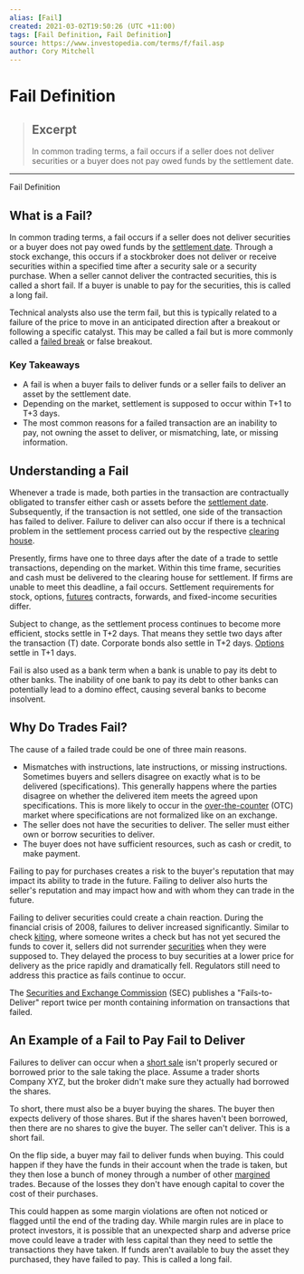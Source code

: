 ```yaml
---
alias: [Fail]
created: 2021-03-02T19:50:26 (UTC +11:00)
tags: [Fail Definition, Fail Definition]
source: https://www.investopedia.com/terms/f/fail.asp
author: Cory Mitchell
---
```


# Fail Definition

> ## Excerpt
> In common trading terms, a fail occurs if a seller does not deliver securities or a buyer does not pay owed funds by the settlement date.

---

Fail Definition
## What is a Fail?

In common trading terms, a fail occurs if a seller does not deliver securities or a buyer does not pay owed funds by the [settlement date](https://www.investopedia.com/terms/s/settlementdate.asp). Through a stock exchange, this occurs if a stockbroker does not deliver or receive securities within a specified time after a security sale or a security purchase. When a seller cannot deliver the contracted securities, this is called a short fail. If a buyer is unable to pay for the securities, this is called a long fail.

Technical analysts also use the term fail, but this is typically related to a failure of the price to move in an anticipated direction after a breakout or following a specific catalyst. This may be called a fail but is more commonly called a [failed break](https://www.investopedia.com/terms/f/failedbreak.asp) or false breakout.

### Key Takeaways

-   A fail is when a buyer fails to deliver funds or a seller fails to deliver an asset by the settlement date.
-   Depending on the market, settlement is supposed to occur within T+1 to T+3 days.
-   The most common reasons for a failed transaction are an inability to pay, not owning the asset to deliver, or mismatching, late, or missing information.

## Understanding a Fail

Whenever a trade is made, both parties in the transaction are contractually obligated to transfer either cash or assets before the [settlement date](https://www.investopedia.com/terms/s/settlementdate.asp). Subsequently, if the transaction is not settled, one side of the transaction has failed to deliver. Failure to deliver can also occur if there is a technical problem in the settlement process carried out by the respective [clearing house](https://www.investopedia.com/terms/c/clearinghouse.asp).

Presently, firms have one to three days after the date of a trade to settle transactions, depending on the market. Within this time frame, securities and cash must be delivered to the clearing house for settlement. If firms are unable to meet this deadline, a fail occurs. Settlement requirements for stock, options, [futures](https://www.investopedia.com/terms/f/futures.asp) contracts, forwards, and fixed-income securities differ.

Subject to change, as the settlement process continues to become more efficient, stocks settle in T+2 days. That means they settle two days after the transaction (T) date. Corporate bonds also settle in T+2 days. [Options](https://www.investopedia.com/terms/o/option.asp) settle in T+1 days.

Fail is also used as a bank term when a bank is unable to pay its debt to other banks. The inability of one bank to pay its debt to other banks can potentially lead to a domino effect, causing several banks to become insolvent.

## Why Do Trades Fail?

The cause of a failed trade could be one of three main reasons.

-   Mismatches with instructions, late instructions, or missing instructions. Sometimes buyers and sellers disagree on exactly what is to be delivered (specifications). This generally happens where the parties disagree on whether the delivered item meets the agreed upon specifications. This is more likely to occur in the [over-the-counter](https://www.investopedia.com/terms/o/otc.asp) (OTC) market where specifications are not formalized like on an exchange.
-   The seller does not have the securities to deliver. The seller must either own or borrow securities to deliver.
-   The buyer does not have sufficient resources, such as cash or credit, to make payment.

Failing to pay for purchases creates a risk to the buyer's reputation that may impact its ability to trade in the future. Failing to deliver also hurts the seller's reputation and may impact how and with whom they can trade in the future.

Failing to deliver securities could create a chain reaction. During the financial crisis of 2008, failures to deliver increased significantly. Similar to check [kiting](https://www.investopedia.com/terms/k/kited.asp), where someone writes a check but has not yet secured the funds to cover it, sellers did not surrender [securities](https://www.investopedia.com/terms/s/security.asp) when they were supposed to. They delayed the process to buy securities at a lower price for delivery as the price rapidly and dramatically fell. Regulators still need to address this practice as fails continue to occur.

The [Securities and Exchange Commission](https://www.investopedia.com/terms/s/sec.asp) (SEC) publishes a "Fails-to-Deliver" report twice per month containing information on transactions that failed.

## An Example of a Fail to Pay Fail to Deliver

Failures to deliver can occur when a [short sale](https://www.investopedia.com/terms/s/shortsale.asp) isn't properly secured or borrowed prior to the sale taking the place. Assume a trader shorts Company XYZ, but the broker didn't make sure they actually had borrowed the shares.

To short, there must also be a buyer buying the shares. The buyer then expects delivery of those shares. But if the shares haven't been borrowed, then there are no shares to give the buyer. The seller can't deliver. This is a short fail.

On the flip side, a buyer may fail to deliver funds when buying. This could happen if they have the funds in their account when the trade is taken, but they then lose a bunch of money through a number of other [margined](https://www.investopedia.com/terms/m/margin.asp) trades. Because of the losses they don't have enough capital to cover the cost of their purchases.

This could happen as some margin violations are often not noticed or flagged until the end of the trading day. While margin rules are in place to protect investors, it is possible that an unexpected sharp and adverse price move could leave a trader with less capital than they need to settle the transactions they have taken. If funds aren't available to buy the asset they purchased, they have failed to pay. This is called a long fail.
